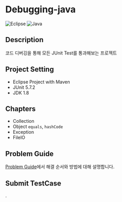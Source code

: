 # Debugging-java

![Eclipse](https://img.shields.io/badge/Eclipse-FE7A16.svg?style=for-the-badge&logo=Eclipse&logoColor=white)
![Java](https://img.shields.io/badge/java-%23ED8B00.svg?style=for-the-badge&logo=openjdk&logoColor=white)

## Description

코드 디버깅을 통해 모든 JUnit Test를 통과해보는 프로젝트

## Project Setting

- Eclipse Project with Maven
- JUnit 5.7.2
- JDK 1.8

## Chapters

- Collection
- Object `equals`, `hashCode`
- Exception
- FileIO

## Problem Guide

[Problem Guide](https://github.com/Kotlin-Android-Study-with-SSAFY/Debugging-java/wiki)에서 해결 순서와 방법에 대해 설명합니다.

## Submit TestCase

.
